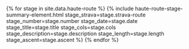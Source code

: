 <ul class="listing">
{% for stage in site.data.haute-route %}
{% include haute-route-stage-summary-element.html stage_strava=stage.strava-route stage_number=stage.number stage_date=stage.date stage_title=stage.title stage_cols=stage.cols stage_description=stage.description stage_length=stage.length stage_ascent=stage.ascent %}
{% endfor %}
</ul>
